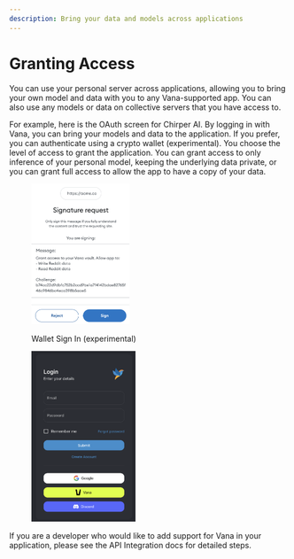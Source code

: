 ```yaml
---
description: Bring your data and models across applications
---
```


# Granting Access

You can use your personal server across applications, allowing you to bring your own model and data with you to any Vana-supported app. You can also use any models or data on collective servers that you have access to.

For example, here is the OAuth screen for Chirper AI. By logging in with Vana, you can bring your models and data to the application. If you prefer, you can authenticate using a crypto wallet (experimental). You choose the level of access to grant the application. You can grant access to only inference of your personal model, keeping the underlying data private, or you can grant full access to allow the app to have a copy of your data.

<figure><img src="../.gitbook/assets/1.png" alt="" width="177"><figcaption><p>Wallet Sign In (experimental)</p></figcaption></figure>

<figure><img src="../.gitbook/assets/2.png" alt="" width="188"><figcaption></figcaption></figure>

If you are a developer who would like to add support for Vana in your application, please see the API Integration docs for detailed steps.

[\
](https://docs.vana.com/network/on-chain-incentives/model-specific-tokens)
